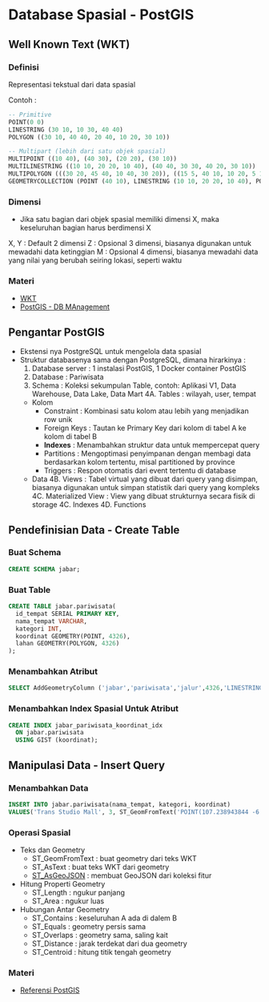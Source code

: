 # Database Spasial - PostGIS

## Well Known Text (WKT)

### Definisi
Representasi tekstual dari data spasial

Contoh :
```sql
-- Primitive
POINT(0 0)
LINESTRING (30 10, 10 30, 40 40)
POLYGON ((30 10, 40 40, 20 40, 10 20, 30 10))

-- Multipart (lebih dari satu objek spasial)
MULTIPOINT ((10 40), (40 30), (20 20), (30 10))
MULTILINESTRING ((10 10, 20 20, 10 40), (40 40, 30 30, 40 20, 30 10))
MULTIPOLYGON (((30 20, 45 40, 10 40, 30 20)), ((15 5, 40 10, 10 20, 5 10, 15 5)))
GEOMETRYCOLLECTION (POINT (40 10), LINESTRING (10 10, 20 20, 10 40), POLYGON ((40 40, 20 45, 45 30, 40 40)))
```

### Dimensi

- Jika satu bagian dari objek spasial memiliki dimensi X, maka keseluruhan bagian harus berdimensi X

X, Y : Default 2 dimensi
Z : Opsional 3 dimensi, biasanya digunakan untuk mewadahi data ketinggian
M : Opsional 4 dimensi, biasanya mewadahi data yang nilai yang berubah seiring lokasi, seperti waktu

### Materi
- [WKT](https://en.wikipedia.org/wiki/Well-known_text_representation_of_geometry)
- [PostGIS - DB MAnagement](https://postgis.net/docs/using_postgis_dbmanagement.html)


## Pengantar PostGIS

- Ekstensi nya PostgreSQL untuk mengelola data spasial
- Struktur databasenya sama dengan PostgreSQL, dimana hirarkinya :
  1. Database server : 1 instalasi PostGIS, 1 Docker container PostGIS
  2. Database : Pariwisata
  3. Schema : Koleksi sekumpulan Table, contoh: Aplikasi V1, Data Warehouse, Data Lake, Data Mart
  4A. Tables : wilayah, user, tempat
    - Kolom
      - Constraint : Kombinasi satu kolom atau lebih yang menjadikan row unik
      - Foreign Keys : Tautan ke Primary Key dari kolom di tabel A ke kolom di tabel B
      - **Indexes** : Menambahkan struktur data untuk mempercepat query
      - Partitions : Mengoptimasi penyimpanan dengan membagi data berdasarkan kolom tertentu, misal partitioned by province
      - Triggers : Respon otomatis dari event tertentu di database
    - Data
  4B. Views : Tabel virtual yang dibuat dari query yang disimpan, biasanya digunakan untuk simpan statistik dari query yang kompleks
  4C. Materialized View : View yang dibuat strukturnya secara fisik di storage
  4C. Indexes
  4D. Functions
  
## Pendefinisian Data - Create Table
  
### Buat Schema
 ```sql
CREATE SCHEMA jabar;
```

### Buat Table
```sql
CREATE TABLE jabar.pariwisata(
  id_tempat SERIAL PRIMARY KEY, 
  nama_tempat VARCHAR, 
  kategori INT, 
  koordinat GEOMETRY(POINT, 4326), 
  lahan GEOMETRY(POLYGON, 4326)
);
```

### Menambahkan Atribut
```sql
SELECT AddGeometryColumn ('jabar','pariwisata','jalur',4326,'LINESTRING',2);
```

### Menambahkan Index Spasial Untuk Atribut
```sql
CREATE INDEX jabar_pariwisata_koordinat_idx
  ON jabar.pariwisata
  USING GIST (koordinat);
```

## Manipulasi Data - Insert Query

### Menambahkan Data
```sql
INSERT INTO jabar.pariwisata(nama_tempat, kategori, koordinat)
VALUES('Trans Studio Mall', 3, ST_GeomFromText('POINT(107.238943844 -6.324324322)', 4326));
```

### Operasi Spasial
- Teks dan Geometry
  - ST_GeomFromText : buat geometry dari teks WKT
  - ST_AsText : buat teks WKT dari geometry
  - [ST_AsGeoJSON](https://postgis.net/docs/ST_AsGeoJSON.html) : membuat GeoJSON dari koleksi fitur
- Hitung Properti Geometry
  - ST_Length : ngukur panjang
  - ST_Area : ngukur luas
- Hubungan Antar Geometry
  - ST_Contains : keseluruhan A ada di dalem B
  - ST_Equals : geometry persis sama
  - ST_Overlaps : geometry sama, saling kait
  - ST_Distance : jarak terdekat dari dua geometry
  - ST_Centroid : hitung titik tengah geometry

### Materi
- [Referensi PostGIS](https://postgis.net/docs/reference.html)
